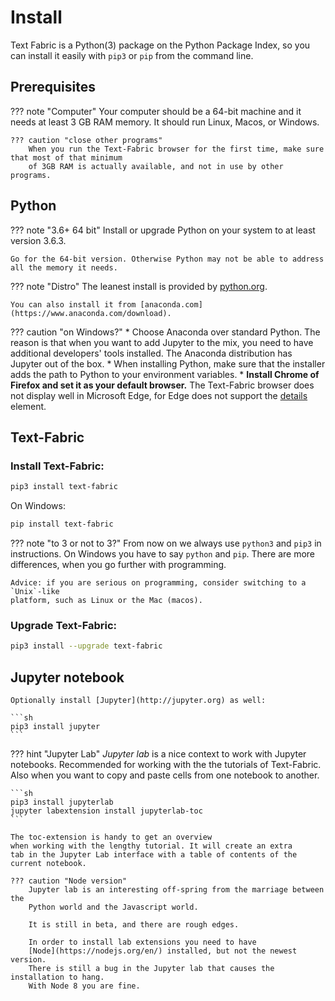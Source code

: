 # Install

Text Fabric is a Python(3) package on the Python Package Index,
so you can install it easily with `pip3` or `pip` from
the command line.

## Prerequisites

??? note "Computer"
    Your computer should be a 64-bit machine and it needs at least 3 GB RAM memory.
    It should run Linux, Macos, or Windows.

    ??? caution "close other programs"
        When you run the Text-Fabric browser for the first time, make sure that most of that minimum
        of 3GB RAM is actually available, and not in use by other programs.

## Python

??? note "3.6+ 64 bit"
    Install or upgrade Python on your system to at least version 3.6.3.

    Go for the 64-bit version. Otherwise Python may not be able to address all the memory it needs.

??? note "Distro"
    The leanest install is provided by [python.org](https://www.python.org/downloads/).

    You can also install it from [anaconda.com](https://www.anaconda.com/download).

??? caution "on Windows?"
    * Choose Anaconda over standard Python. The reason is that when you want to add Jupyter to the mix,
      you need to have additional developers' tools installed.
      The Anaconda distribution has Jupyter out of the box.
    * When installing Python, make sure that the installer adds the path to Python to 
      your environment variables.
    * **Install Chrome of Firefox and set it as your default browser.**
      The Text-Fabric browser does not display well in Microsoft Edge,
      for Edge does not support the
      [details](https://developer.mozilla.org/en-US/docs/Web/HTML/Element/details)
      element.


## Text-Fabric

### Install Text-Fabric:

```sh
pip3 install text-fabric
```

On Windows:

```sh
pip install text-fabric
```

??? note "to 3 or not to 3?"
    From now on we always use `python3` and `pip3` in instructions.
    On Windows you have to say `python` and `pip`.
    There are more differences, when you go further with programming.

    Advice: if you are serious on programming, consider switching to a `Unix`-like
    platform, such as Linux or the Mac (macos).

### Upgrade Text-Fabric:

```sh
pip3 install --upgrade text-fabric
```

## Jupyter notebook
    Optionally install [Jupyter](http://jupyter.org) as well:

    ```sh
    pip3 install jupyter
    ```

??? hint "Jupyter Lab"
    *Jupyter lab* is a nice context to work with Jupyter notebooks.
    Recommended for working with the
    the tutorials of Text-Fabric.
    Also when you want to copy and paste cells from one notebook
    to another.

    ```sh
    pip3 install jupyterlab
    jupyter labextension install jupyterlab-toc
    ```

    The toc-extension is handy to get an overview
    when working with the lengthy tutorial. It will create an extra
    tab in the Jupyter Lab interface with a table of contents of the
    current notebook.

    ??? caution "Node version"
        Jupyter lab is an interesting off-spring from the marriage between the
        Python world and the Javascript world.

        It is still in beta, and there are rough edges.

        In order to install lab extensions you need to have 
        [Node](https://nodejs.org/en/) installed, but not the newest version.
        There is still a bug in the Jupyter lab that causes the installation to hang.
        With Node 8 you are fine.
